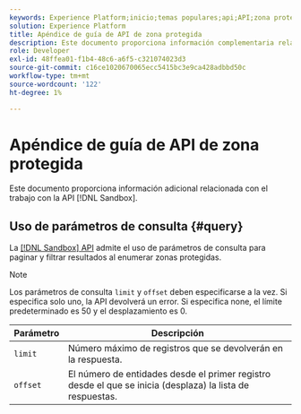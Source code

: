 ```yaml
---
keywords: Experience Platform;inicio;temas populares;api;API;zona protegida;zona protegida;zonas protegidas;zonas protegidas;zonas protegidas
solution: Experience Platform
title: Apéndice de guía de API de zona protegida
description: Este documento proporciona información complementaria relacionada con el trabajo con la API de zona protegida.
role: Developer
exl-id: 48ffea01-f1b4-48c6-a6f5-c321074023d3
source-git-commit: c16ce1020670065ecc5415bc3e9ca428adbbd50c
workflow-type: tm+mt
source-wordcount: '122'
ht-degree: 1%

---
```


# Apéndice de guía de API de zona protegida

Este documento proporciona información adicional relacionada con el trabajo con la API [!DNL Sandbox].

## Uso de parámetros de consulta {#query}

La [[!DNL Sandbox] API](https://www.adobe.io/experience-platform-apis/references/sandbox) admite el uso de parámetros de consulta para paginar y filtrar resultados al enumerar zonas protegidas.

>[!NOTE]
>
>Los parámetros de consulta `limit` y `offset` deben especificarse a la vez. Si especifica solo uno, la API devolverá un error. Si especifica none, el límite predeterminado es 50 y el desplazamiento es 0.

| Parámetro | Descripción |
| --- | --- |
| `limit` | Número máximo de registros que se devolverán en la respuesta. |
| `offset` | El número de entidades desde el primer registro desde el que se inicia (desplaza) la lista de respuestas. |
